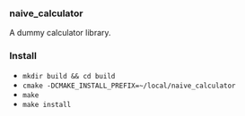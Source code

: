 ### naive_calculator
 A dummy calculator library.

### Install
 + `mkdir build && cd build`
 + `cmake -DCMAKE_INSTALL_PREFIX=~/local/naive_calculator`
 + `make`
 + `make install`
